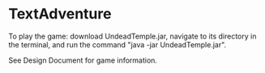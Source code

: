 # TextAdventure

To play the game: download UndeadTemple.jar, navigate to its directory in the terminal, and run the command "java -jar UndeadTemple.jar".

See Design Document for game information.
